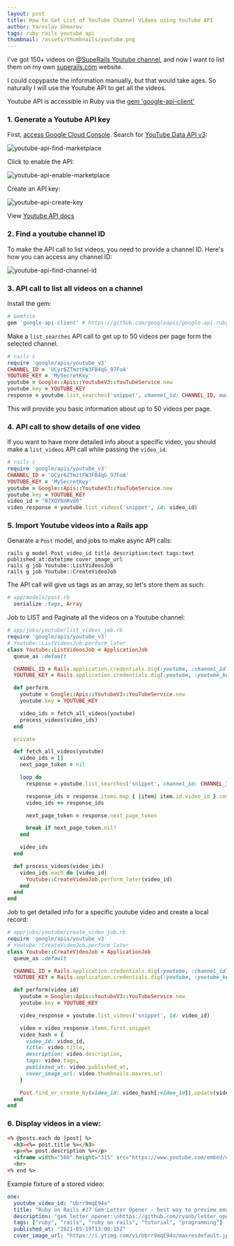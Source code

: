 ```yaml
---
layout: post
title: How to Get List of YouTube Channel Videos using YouTube API
author: Yaroslav Shmarov
tags: ruby rails youtube api
thumbnail: /assets/thumbnails/youtube.png
---
```


I've got 150+ videos on [@SupeRails Youtube channel](https://www.youtube.com/@SupeRails/), and now I want to list them on my own [superails.com](https://superails.com) website.

I could copypaste the information manually, but that would take ages. So naturally I will use the Youtube API to get all the videos.

Youtube API is accessible in Ruby via the [gem 'google-api-client'](https://github.com/googleapis/google-api-ruby-client)

### 1. Generate a Youtube API key

First,
[access Google Cloud Console](https://console.cloud.google.com/apis/credentials?project=superails-315915).
Search for
[YouTube Data API v3](https://console.cloud.google.com/marketplace/product/google/youtube.googleapis.com?q=search&referrer=search&project=superails-315915):

![youtube-api-find-marketplace](/assets/images/youtube-api-find-marketplace.png)

Click to enable the API:

![youtube-api-enable-marketplace](/assets/images/youtube-api-enable-marketplace.png)

Create an API key:

![youtube-api-create-key](/assets/images/youtube-api-create-key.png)

View [Youtube API docs](https://developers.google.com/youtube/v3/docs/videos)

### 2. Find a youtube channel ID

To make the API call to list videos, you need to provide a channel ID. Here's how you can access any channel ID:

![youtube-api-find-channel-id](/assets/images/youtube-api-find-channel-id.png)

### 3. API call to list all videos on a channel

Install the gem:

```ruby
# Gemfile
gem 'google-api-client' # https://github.com/googleapis/google-api-ruby-client
```

Make a `list_searches` API call to get up to 50 videos per page form the selected channel. 

```ruby
# rails c
require 'google/apis/youtube_v3'
CHANNEL_ID = 'UCyr6ZTmztFW3FB4qG_97FoA'
YOUTUBE_KEY = 'MySecretKey'
youtube = Google::Apis::YoutubeV3::YouTubeService.new
youtube.key = YOUTUBE_KEY
response = youtube.list_searches('snippet', channel_id: CHANNEL_ID, max_results: 50)
```

This will provide you basic information about up to 50 videos per page.

### 4. API call to show details of one video

If you want to have more detailed info about a specific video, you should make a `list_videos` API call while passing the `video_id`.

```ruby
# rails c
require 'google/apis/youtube_v3'
CHANNEL_ID = 'UCyr6ZTmztFW3FB4qG_97FoA'
YOUTUBE_KEY = 'MySecretKey'
youtube = Google::Apis::YoutubeV3::YouTubeService.new
youtube.key = YOUTUBE_KEY
video_id = "07XQY8nRvd0"
video_response = youtube.list_videos('snippet', id: video_id)
```

### 5. Import Youtube videos into a Rails app

Genarate a `Post` model, and jobs to make async API calls:

```
rails g model Post video_id title description:text tags:text published_at:datetime cover_image_url
rails g job Youtube::ListVideosJob
rails g job Youtube::CreateVideoJob
```

The API call will give us tags as an array, so let's store them as such:

```ruby
# app/models/post.rb
  serialize :tags, Array
```

Job to LIST and Paginate all the videos on a Youtube channel:

```ruby
# app/jobs/youtube/list_videos_job.rb
require 'google/apis/youtube_v3'
# Youtube::ListVideosJob.perform_later
class Youtube::ListVideosJob < ApplicationJob
  queue_as :default

  CHANNEL_ID = Rails.application.credentials.dig(:youtube, :channel_id)
  YOUTUBE_KEY = Rails.application.credentials.dig(:youtube, :youtube_key)

  def perform
    youtube = Google::Apis::YoutubeV3::YouTubeService.new
    youtube.key = YOUTUBE_KEY

    video_ids = fetch_all_videos(youtube)
    process_videos(video_ids)
  end

  private

  def fetch_all_videos(youtube)
    video_ids = []
    next_page_token = nil

    loop do
      response = youtube.list_searches('snippet', channel_id: CHANNEL_ID, max_results: 50, page_token: next_page_token)

      response_ids = response.items.map { |item| item.id.video_id }.compact
      video_ids += response_ids

      next_page_token = response.next_page_token

      break if next_page_token.nil?
    end

    video_ids
  end

  def process_videos(video_ids)
    video_ids.each do |video_id|
      Youtube::CreateVideoJob.perform_later(video_id)
    end
  end
end
```

Job to get detailed info for a specific youtube video and create a local record:

```ruby
# app/jobs/youtube/create_video_job.rb
require 'google/apis/youtube_v3'
# Youtube::CreateVideoJob.perform_later
class Youtube::CreateVideoJob < ApplicationJob
  queue_as :default

  CHANNEL_ID = Rails.application.credentials.dig(:youtube, :channel_id)
  YOUTUBE_KEY = Rails.application.credentials.dig(:youtube, :youtube_key)

  def perform(video_id)
    youtube = Google::Apis::YoutubeV3::YouTubeService.new
    youtube.key = YOUTUBE_KEY

    video_response = youtube.list_videos('snippet', id: video_id)

    video = video_response.items.first.snippet
    video_hash = {
      video_id: video_id,
      title: video.title,
      description: video.description,
      tags: video.tags,
      published_at: video.published_at,
      cover_image_url: video.thumbnails.maxres.url
    }

    Post.find_or_create_by(video_id: video_hash[:video_id]).update(video_hash)
  end
end
```

### 6. Display videos in a view:

```html
<% @posts.each do |post| %>
  <h3><%= post.title %></h3>
  <p><%= post.description %></p>
  <iframe width="560" height="315" src="https://www.youtube.com/embed/<%= post.video_id %>" frameborder="0" allowfullscreen></iframe>
  <hr>
<% end %>
```

Example fixture of a stored video:

```yaml
one:
  youtube_video_id: "Ubrr9mqE94o"
  title: "Ruby on Rails #27 Gem Letter Opener - best way to preview emails in development"
  description: "gem letter_opener:\nhttps://github.com/ryanb/letter_opener\nSource Code for the Post:\nhttps://github.com/corsego/26-action-mailer/commit/24fb10065fb5c4502b15ea75d651aec8e61413e0\n\nTo fix Launchy error - run these commands in console:\nexport BROWSER=/dev/null\nexport LAUNCHY_DRY_RUN=true"
  tags: ["ruby", "rails", "ruby on rails", "tutorial", "programming"]
  published_at: "2021-05-19T13:00:15Z"
  cover_image_url: "https://i.ytimg.com/vi/Ubrr9mqE94o/maxresdefault.jpg"
```
